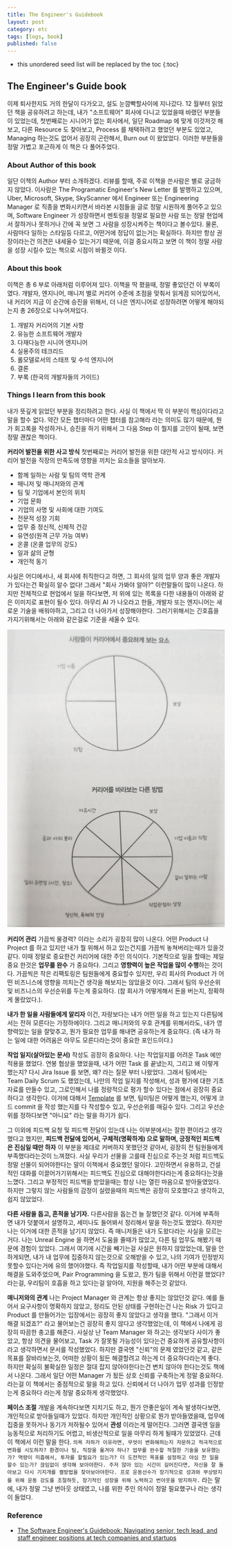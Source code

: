 ```yaml
---
title: The Engineer's Guidebook
layout: post
category: etc
tags: [logs, book]
published: false
---
```


* this unordered seed list will be replaced by the toc
{:toc}

## The Engineer's Guide book

이제 퇴사한지도 거의 한달이 다가오고, 설도 눈깜빡할사이에 지나갔다. 12 월부터 읽었던 책을 공유하려고 하는데, 내가 "소프트웨어" 회사에 다니고 있었을때 바랬던 부분들이 있었는데, 첫번째로는 시니어가 없는 회사에서, 일단 Roadmap 에 맞게 이것저것 해보고, 다른 Resource 도 찾아보고, Process 를 채택하려고 했었던 부분도 있었고, Managing 하는것도 없어서 굉장히 곤란해서, Burn out 이 왔었었다. 이러한 부분들을 정말 가볍고 포근하게 이 책은 다 풀어주었다.

### About Author of this book

일단 이책의 Author 부터 소개하겠다. 리뷰를 할때, 주로 이책을 쓴사람은 별로 궁금하지 않았다. 이사람은 The Programatic Engineer's New Letter 를 발행하고 있으며, Uber, Microsoft, Skype, SkyScanner 에서 Engineer 또는 Engineering Manager 로 직종을 변화시키면서 바라본 시점들을 글로 정말 시원하게 풀어주고 있으며, Software Engineer 가 성장하면서 멘토링을 정말로 필요한 사람 또는 정말 현업에서 잘하거나 못하거나 간에 꼭 보면 그 사람을 성장시켜주는 책이다고 볼수있다. 물론, 사람마다 일하는 스타일등 다르고, 어떤거에 정답이 없는거는 확실하다. 하지만 항상 권장이라는건 의견은 내세울수 있는거기 때문에, 이걸 중요시하고 보면 이 책이 정말 사람을 성장 시킬수 있는 책으로 시점이 바뀔것 이다.

### About this book

이책은 총 6 부로 아래처럼 이루어져 있다. 이책을 딱 폈을때, 정말 좋았던건 이 부록이 였다. 개발자, 엔지니어, 매니저 별로 커리어 수준에 초점을 맞춰서 읽게끔 되어있어서, 내 커리어 지금 이 순간에 승진을 위해서, 더 나은 엔지니어로 성장하려면 어떻게 해야되는지 총 26장으로 나누어져있다.

1. 개발자 커리어의 기본 사항
2. 유능한 소프트웨어 개발자
3. 다재다능한 시니어 엔지니어
4. 실용주의 테크리드
5. 롤모델로서의 스태프 및 수석 엔지니어
6. 결론
7. 부록 (한국의 개발자들의 가이드)

### Things I learn from this book

내가 뜻깊게 읽었던 부분을 정리하려고 한다. 사실 이 책에서 딱 이 부분이 핵심이다라고 말을 할수 없다. 약간 모든 챕터마다 어떤 챕터를 참고해라 라는 의미도 많기 때문에, 뭔가 회고록을 작성하거나, 승진을 하기 위해서 그 다음 Step 이 뭘지를 고민이 될때, 보면 정말 괜찮은 책이다.

**커리어 발전을 위한 사고 방식**
첫번째로는 커리어 발전을 위한 대안적 사고 방식이다. 커리어 발전을 직장의 만족도에 영향을 끼치는 요소들을 알아보자.

* 함께 일하는 사람 및 팀의 역학 관계
* 매니저 및 매니저와의 관계
* 팀 및 기업에서 본인의 위치
* 기업 문화
* 기업의 사명 및 사회에 대한 기여도
* 전문적 성장 기회
* 업무 중 정신적, 신체적 건강
* 유연성(원격 근무 가능 여부)
* 온콜 (온콜 업무의 강도)
* 일과 삶의 균형
* 개인적 동기

사실은 어디에서나, 새 회사에 취직한다고 하면, 그 회사의 일의 업무 양과 좋은 개발자가 있다는건 확실히 알수 없다! 그래서 "회사 가봐야 알아?" 이런말들이 많이 나온다. 하지만 전체적으로 현업에서 일을 하다보면, 저 위에 있는 목록을 다한 내용들이 아래와 같은 이미지로 표현이 될수 있다. 아무리 AI 가 나오라고 한들, 개발자 또는 엔지니어는 새로운 기술을 배워야하고, 그리고 더 나아가서 성장해야한다. 그러기위해서는 긴호흡을 가지기위해서는 아래와 같은걸로 기준을 세울수 있다.

![Alt text](../../../assets/img/photo/2-03-2025/image.png)

**커리어 관리**
가끔씩 물경력? 이라는 소리가 굉장히 많이 나온다. 어떤 Product 나 Project 를 하고 있지만 내가 뭘 위해서 하고 있는건지를 가끔씩 놓쳐버리는때가 있을것 같다. 이때 정말로 중요한건 커리어에 대한 주인 의식이다. 기본적으로 일을 할때는 제일 중요 한것은 **업무를 완수** 가 중요하다. 그리고 **영향력이 높은 작업을 많이 수행**하는 것이다. 가끔씩은 작은 리팩토링은 팀원들에게 중요할수 있지만, 우리 회사의 Product 가 어떤 비즈니스에 영향을 끼치는건 생각을 해보지는 않았을것 이다. 그래서 팀의 우선순위 및 비즈니스의 우선순위를 두는게 중요하다. (참 회사가 어떻게해서 돈을 버는지, 정확하게 몰랐었다.).

**내가 한 일을 사람들에게 알리자** 이건, 자랑보다는 내가 어떤 일을 하고 있는지 다른팀에서는 전혀 모른다는 가정하에이다. 그리고 매니저와의 우호 관계를 위해서라도, 내가 영향력있는 일을 잘맞추고, 뭔가 필요한 업무를 해내면 공유하는게 중요하다. (즉 내가 하는 일에 대한 어려움은 아무도 모른다라는것이 중요한 포인드이다.)

**작업 일지(살아있는 문서)** 작성도 굉장히 중요하다. 나는 작업일지를 어려운 Task 에만 적용을 했었다. 연봉 협상을 했었을때, 내가 어떤 Task 를 끝냈는지, 그리고 왜 이렇게 했는지? 다시 Jira Issue 를 보면, 왜? 라는 질문 부터 나왔었다. 그래서 팀에서는 Team Daily Scrum 도 했었는데, 나만의 작업 일지를 작성해서, 성과 평가에 대한 기초 자료를 만들수 있고, 그로인해서 나를 정량적으로 평가 할수 있다는 점에서 굉장히 중요하다고 생각한다. 이거에 대해서 [Template](https://pragmaticurl.com/work-log) 를 보면, 팀미팅은 어떻게 했는지, 어떻게 코드 commit 을 작성 했는지를 다 작성할수 있고, 우선순위를 매길수 있다. 그리고 우선순위를 정하다보면 "아니요" 라는 말을 하기가 쉽다.

그 이외에 피드백 요청 및 피드백 전달이 있는데 나는 이부분에서는 잘한 편이라고 생각했다고 했지만, **피드백 전달에 있어서, 구체적(명확하게) 으로 말하며, 긍정적인 피드백은 진심일 때만 하자** 이 부분을 제대로 커버하지 못했던것 같아서, 굉장히 전 팀원들에게 부족했다라는것이 느껴졌다. 사실 우리가 선물을 고를때 진심으로 주는것 처럼 피드백도 정말 선물이 되어야한다는 말이 이책에서 중요했던 말이다. 고민하면서 유용하고, 건설적인 대화를 이끌어가기위해서는 피드백도 진심으로 대해야한다라는게 중요하다는것을 느꼈다. 그리고 부정적인 피드백을 받았을때는 항상 나는 열린 마음으로 받아들였었다. 하지만 그렇지 않는 사람들의 감정이 실렸을때의 피드백은 굉장히 모호했다고 생각하고, 쉽지 않았었다. 

**다른 사람을 돕고, 흔적을 남기자.**
다른사람을 돕는건 늘 잘했던것 같다. 이거에 부족하면 내가 덧붙여서 설명하고, 세미나도 들어봐서 정리해서 말을 하는것도 했었다. 하지만 나는 이거에 대한 흔적을 남기지 않았다. 즉 매니저들은 내가 도왔다라는 사실을 모르는거다. 나는 Unreal Engine 을 하면서 도움을 줄때가 많았고, 다른 팀 업무도 해봤기 때문에 경험이 있었다. 그래서 여기에 시간을 빼기는걸 사실은 원하지 않았었는데, 말을 안하게되면, 내가 내 업무에 집중하지 않는것으로 오해받을 수 있고, 나의 기여가 인정받지 못할수 있다는거에 유의 했어야했다. 즉 작업일지를 작성할때, 내가 어떤 부분에 대해서 해결을 도와주었으며, Pair Programming 을 도왔고, 뭔가 팀을 위해서 이런걸 했었다? 라는걸, 우리팀이 호흡을 하고 있다는걸 알아야, 지원을 해주는것 같았다.

**매니저와의 관계**
나는 Project Manager 와 관계는 항상 좋지는 않았던것 같다. 예를 들어서 요구사항이 명확하지 않았고, 정리도 안된 상태를 구현하는건 나는 Risk 가 있다고 Product 를 만들어가는 입장에서는 굉장히 좋지 않았다고 생각을 했다. "그래서 이거 해결 되겠죠?" 라고 물어보는건 굉장히 좋지 않다고 생각했었는데, 이 책에서 나에게 굉장히 따끔한 충고를 해준다. 사실상 난 Team Manager 와 하고는 생각보다 사이가 좋았고, 항상 의견을 물어보고, Task 가 잘못될 가능성이 있다는건 중요하게 공유할사항이라고 생각하면서 문서를 작성했었다. 하지만 결국엔 "신뢰"의 문제 였었던것 같고, 같은 목표를 잘바라보는것, 어떠한 상황이 됬든 해결할려고 하는게 더 중요하다라는게 좋다. 하지만 확실히 불확실한 일정은 절대 잡지 않아야한다는건 변치 않아야 한다는것도 책에서 나온다. 그래서 일단 어떤 Manager 가 됬든 상호 신뢰를 구축하는게 정말 중요하다. 라는걸 이 책에서는 중점적으로 말을 하고 있다. 신뢰에서 더 나아가 업무 성과를 인정받는게 중요하다 라는게 정말 중요하게 생각했었다.

**페이스 조절**
개발을 계속하다보면 지치기도 하고, 뭔가 안좋은일이 계속 발생하다보면, 개인적으로 받아들일때가 있었다. 하지만 개인적인 상황으로 뭔가 받아들였을때, 업무에 집중을 못하거나 동기가 저하될수 있어서 **관성** 이라는게 떨어진다. 그러면 결국엔 일을 능동적으로 처리하기도 어렵고, 비생산적으로 일을 마무리 하게 될때가 있었었다. 근데 이 책에서 이런 말을 한다. `의욕 저하가 이유라면, 무엇이 변화해하는지 자문하고 적극적으로 변화를 시도하자? 환경이나 팀, 직장을 옮겨야 하나? 업무를 완수할 적절한 기술을 보유했는가? 역량이 미흡해서, 투자를 할필요가 있는가? 더 도전적인 목표를 설정하고 야심 찬 일을 할수 있는가? 끊임없이 생각해 보아야한다. 주저 않아 있는 시간이 길어진다면, 자신을 잘 돌아보고 다시 기지개를 켤방법을 찾아보아야한다. 프로 운동선수가 장기적으로 성과와 부상방지를 위해 운동 강도를 조절하듯, 장기적인 성장을 위해 노력하고 번아웃을 방지하자.` 라는 말에, 내가 정말 그냥 번아웃 상태였고, 나를 위한 주인 의식이 정말 필요했구나 라는 생각이 들었다. 


### Reference

* [The Software Engineer's Guidebook: Navigating senior, tech lead, and staff engineer positions at tech companies and startups](https://www.amazon.com/Software-Engineers-Guidebook-Navigating-positions-ebook/dp/B0CV6ZNLLP?ref_=ast_author_dp)